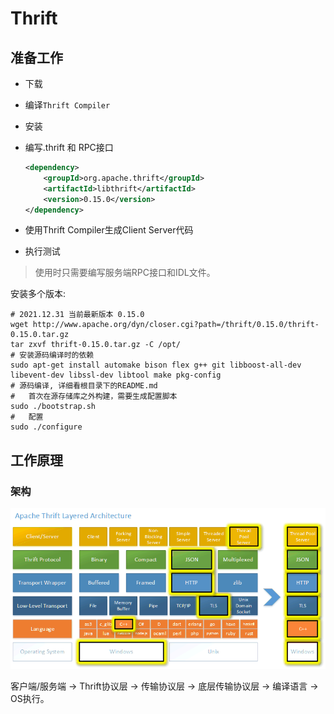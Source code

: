 # Thrift

## 准备工作

+ 下载
+ 编译`Thrift Compiler`
+ 安装

+ 编写.thrift 和 RPC接口

  ```xml
  <dependency>
      <groupId>org.apache.thrift</groupId>
      <artifactId>libthrift</artifactId>
      <version>0.15.0</version>
  </dependency>
  ```

+ 使用Thrift Compiler生成Client Server代码
+ 执行测试

> 使用时只需要编写服务端RPC接口和IDL文件。

安装多个版本:

```shell
# 2021.12.31 当前最新版本 0.15.0
wget http://www.apache.org/dyn/closer.cgi?path=/thrift/0.15.0/thrift-0.15.0.tar.gz
tar zxvf thrift-0.15.0.tar.gz -C /opt/
# 安装源码编译时的依赖
sudo apt-get install automake bison flex g++ git libboost-all-dev libevent-dev libssl-dev libtool make pkg-config
# 源码编译, 详细看根目录下的README.md
#  	首次在源存储库之外构建，需要生成配置脚本
sudo ./bootstrap.sh
# 	配置
sudo ./configure
```



## 工作原理

### 架构

![](img/thrift-layers.png)

客户端/服务端 -> Thrift协议层 -> 传输协议层 -> 底层传输协议层 -> 编译语言 -> OS执行。

